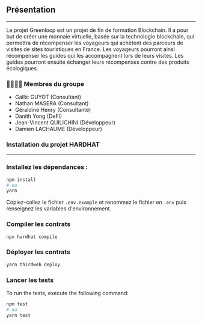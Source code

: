 ## Présentation
---

Le projet Greenloop est un projet de fin de formation Blockchain. Il a pour but de créer une monnaie virtuelle, basée sur la technologie blockchain, qui permettra de récompenser les voyageurs qui achètent des parcours de visites de sites touristiques en France. Les voyageurs pourront ainsi récompenser les guides qui les accompagnent lors de leurs visites. Les guides pourront ensuite échanger leurs récompenses contre des produits écologiques.

### 👨‍👩‍👧‍👦 Membres du groupe

- Gallic GUYOT (Consultant)
- Nathan MASERA (Consultant)
- Géraldine Henry (Consultante)
- Danith Yong (DeFi)
- Jean-Vincent QUILICHINI (Développeur)
- Damien LACHAUME (Développeur)

###  Installation du projet HARDHAT
---

### Installez les dépendances :

```bash
npm install
# ou
yarn
```

Copiez-collez le fichier `.env.example` et renommez le fichier en `.env` puis renseignez les variables d'environnement.

### Compiler les contrats

```bash
npx hardhat compile
```

### Déployer les contrats

```bash
yarn thirdweb deploy
```

### Lancer les tests

To run the tests, execute the following command:

```bash
npm test
# ou
yarn test
```
